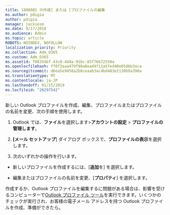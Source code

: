 ```yaml
---
title: 1800001 の作成] または [プロファイルの編集
ms.author: pdigia
author: pdigia
manager: jackiesm
ms.date: 9/17/2018
ms.audience: Admin
ms.topic: article
ROBOTS: NOINDEX, NOFOLLOW
localization_priority: Priority
ms.collection: Adm_O365
ms.custom: Adm_O365
ms.assetid: f08354bf-43c0-449a-91bc-85f76672550a
ms.openlocfilehash: ff0f3aaa479f98a8ead4f11a5fed40e05d6b3aca
ms.sourcegitcommit: d6ea5e9458a2b8ceaab3ac4bd483e1130b9a398a
ms.translationtype: MT
ms.contentlocale: ja-JP
ms.lasthandoff: 01/15/2019
ms.locfileid: "28297542"
---
```

新しい Outlook プロファイルを作成、編集、プロファイルまたはプロファイルの名前を変更、次の手順を使用します。
  
1. Outlook では、**ファイル**を選択します\>**アカウントの設定** \> **プロファイルの管理します**。
    
2. **[メール セットアップ**] ダイアログ ボックスで、**プロファイルの表示**を選択します。
    
3. 次のいずれかの操作を行います。
    
  - 新しいプロファイルを作成するには、[**追加**を] を選択します。
    
  - 編集またはプロファイルの名前を変更、[**プロパティ**] を選択します。
    
作成するか、Outlook プロファイルを編集するに問題がある場合は、影響を受けるコンピューターで[Outlook プロファイル ツール](https://aka.ms/SaRA-OutlookSetupProfile)を実行できます。いくつかのチェックが実行され、お客様の電子メール アドレスを持つ Outlook プロファイルを作成、準備ができたら。 
  


